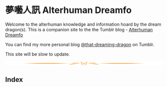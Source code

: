 # 夢囈人訊 Alterhuman Dreamfo

Welcome to the alterhuman knowledge and information hoard by the dream dragon(s). This is a companion site to the the Tumblr blog - [Alterhuman Dreamfo](https://alterhuman-dreamfo.tumblr.com/)

You can find my more personal blog [@that-dreaming-dragon](https://that-dreaming-dragon.tumblr.com/) on Tumblr.

This site will be slow to update.

![A simple divider](https://github.com/yumeryuu/Dreamdragon-Dreamwidth-Image-Upload/blob/main/Simple%20Divider.png)

## Index

